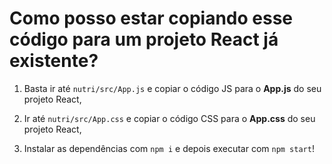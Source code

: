 # Como posso estar copiando esse código para um projeto React já existente?
1. Basta ir até ```nutri/src/App.js``` e copiar o código JS para o **App.js** do seu projeto React,

2. Ir até ```nutri/src/App.css``` e copiar o código CSS para o **App.css** do seu projeto React,

3. Instalar as dependências com ```npm i``` e depois executar com ```npm start```!
